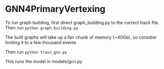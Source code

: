 # GNN4PrimaryVertexing

To run graph building, first direct graph_building.py to the correct track file. Then run 
`python graph_building.py`

The built graphs will take up a fair chunk of memory (~40Gb), so consdier limiting it to a few thousand events

Then run 
`python train_gnn.py` 

This runs the model in models/gcn.py 
